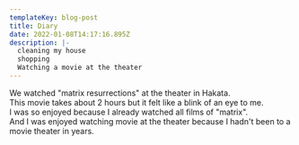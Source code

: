 ```yaml
---
templateKey: blog-post
title: Diary
date: 2022-01-08T14:17:16.895Z
description: |-
  cleaning my house
  shopping
  Watching a movie at the theater
---
```

We watched "matrix resurrections" at the theater in Hakata.  
This movie takes about 2 hours but it felt like a blink of an eye to me.  
I was so enjoyed because I already watched all films of "matrix".  
And I was enjoyed watching movie at the theater because I hadn't been to a movie theater in years.  
